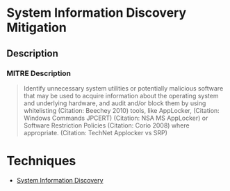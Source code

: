 
# System Information Discovery Mitigation

## Description

### MITRE Description

> Identify unnecessary system utilities or potentially malicious software that may be used to acquire information about the operating system and underlying hardware, and audit and/or block them by using whitelisting (Citation: Beechey 2010) tools, like AppLocker, (Citation: Windows Commands JPCERT) (Citation: NSA MS AppLocker) or Software Restriction Policies (Citation: Corio 2008) where appropriate. (Citation: TechNet Applocker vs SRP)


# Techniques


* [System Information Discovery](../techniques/System-Information-Discovery.md)

